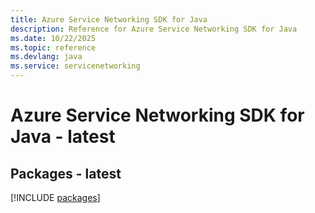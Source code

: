 ```yaml
---
title: Azure Service Networking SDK for Java
description: Reference for Azure Service Networking SDK for Java
ms.date: 10/22/2025
ms.topic: reference
ms.devlang: java
ms.service: servicenetworking
---
```

# Azure Service Networking SDK for Java - latest
## Packages - latest
[!INCLUDE [packages](service-networking-index.md)]